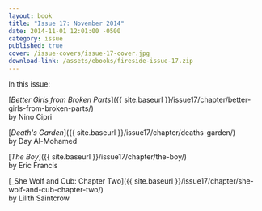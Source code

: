 ```yaml
---
layout: book
title: "Issue 17: November 2014"
date: 2014-11-01 12:01:00 -0500
category: issue
published: true
cover: /issue-covers/issue-17-cover.jpg
download-link: /assets/ebooks/fireside-issue-17.zip
---
```


In this issue:

[_Better Girls from Broken Parts_]({{ site.baseurl }}/issue17/chapter/better-girls-from-broken-parts/)<br/>
by Nino Cipri

[_Death's Garden_]({{ site.baseurl }}/issue17/chapter/deaths-garden/)<br/>
by Day Al-Mohamed

[_The Boy_]({{ site.baseurl }}/issue17/chapter/the-boy/)<br/>
by Eric Francis

[_She Wolf and Cub: Chapter Two]({{ site.baseurl }}/issue17/chapter/she-wolf-and-cub-chapter-two/)<br/>
by Lilith Saintcrow
